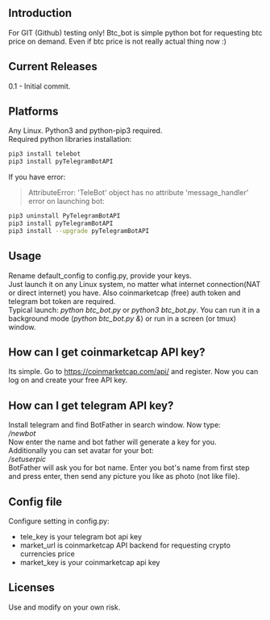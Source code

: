 ## Introduction
For GIT (Github) testing only! Btc_bot is simple python bot for requesting btc price on demand. Even if btc price is not really actual thing now :)
## Current Releases
0.1 - Initial commit. <br />
## Platforms
Any Linux. Python3 and python-pip3 required. <br />
Required python libraries installation: <br />
```bash
pip3 install telebot
pip3 install pyTelegramBotAPI
```
If you have error:
> AttributeError: 'TeleBot' object has no attribute 'message_handler'
error on launching bot: <br />
```bash
pip3 uninstall PyTelegramBotAPI
pip3 install pyTelegramBotAPI
pip3 install --upgrade pyTelegramBotAPI
```
## Usage
Rename default_config to config.py, provide your keys. <br />
Just launch it on any Linux system, no matter what internet connection(NAT or direct internet) you have. Also coinmarketcap (free) auth token and telegram bot token are required. <br />
Typical launch: *python btc_bot.py* or *python3 btc_bot.py*. You can run it in a background mode (*python btc_bot.py &*) or run in a screen (or tmux) window.
## How can I get coinmarketcap API key?
Its simple. Go to https://coinmarketcap.com/api/ and register. Now you can log on and create your free API key.
## How can I get telegram API key?
Install telegram and find BotFather in search window. Now type: <br />
*/newbot* <br />
Now enter the name and bot father will generate a key for you.<br />
Additionally you can set avatar for your bot: <br />
*/setuserpic* <br />
BotFather will ask you for bot name. Enter you  bot's name from first step and press enter, then send any picture you like as photo (not like file).
## Config file
Configure setting in config.py: <br />
* tele_key is your telegram bot api key <br />
* market_url is coinmarketcap API backend for requesting crypto currencies price <br />
* market_key is your coinmarketcap api key <br />
## Licenses
Use and modify on your own risk.
